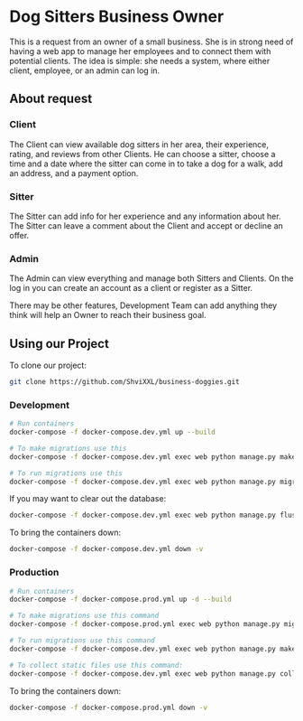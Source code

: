 # Dog Sitters Business Owner

This is a request from an owner of a small business. She is in strong need of having a web app to manage her employees and to connect them with potential clients. The idea is simple: she needs a system, where either client, employee, or an admin can log in. 

## About request

### Client
The Client can view available dog sitters in her area, their experience, rating, and reviews from other Clients. He can choose a sitter, choose a time and a date where the sitter can come in to take a dog for a walk, add an address, and a payment option. 

### Sitter
The Sitter can add info for her experience and any information about her. The Sitter can leave a comment about the Client and accept or decline an offer. 

### Admin
The Admin can view everything and manage both Sitters and Clients. On the log in you can create an account as a client or register as a Sitter. 

There may be other features, Development Team can add anything they think will help an Owner to reach their business goal.

## Using our Project

To clone our project:

```bash
git clone https://github.com/ShviXXL/business-doggies.git
```

### Development

```bash
# Run containers
docker-compose -f docker-compose.dev.yml up --build

# To make migrations use this
docker-compose -f docker-compose.dev.yml exec web python manage.py makemigrations

# To run migrations use this
docker-compose -f docker-compose.dev.yml exec web python manage.py migrate
```

If you may want to clear out the database:
```bash
docker-compose -f docker-compose.dev.yml exec web python manage.py flush
```

To bring the containers down:
```bash
docker-compose -f docker-compose.dev.yml down -v
```

### Production

```bash
# Run containers
docker-compose -f docker-compose.prod.yml up -d --build

# To make migrations use this command
docker-compose -f docker-compose.prod.yml exec web python manage.py migrate --noinput

# To run migrations use this command
docker-compose -f docker-compose.dev.yml exec web python manage.py makemigrations

# To collect static files use this command:
docker-compose -f docker-compose.dev.yml exec web python manage.py collectstatic
```

To bring the containers down:
```bash
docker-compose -f docker-compose.prod.yml down -v
```